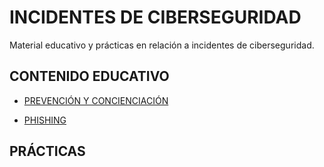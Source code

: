 # INCIDENTES DE CIBERSEGURIDAD
Material educativo y prácticas en relación a incidentes de ciberseguridad.

## CONTENIDO EDUCATIVO
- [PREVENCIÓN Y CONCIENCIACIÓN](https://github.com/pablojmcontacto/planesprevencionyconcienciacion/blob/main/README.md#planes-de-prevenci%C3%B3n-y-concienciaci%C3%B3n)

- [PHISHING]()
  
## PRÁCTICAS 
